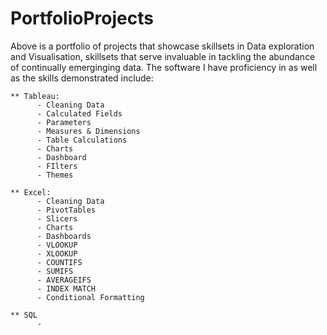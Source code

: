 # PortfolioProjects
Above is a portfolio of projects that showcase skillsets in Data exploration and Visualisation, skillsets that serve invaluable in tackling the abundance of continually emerginging data. The software I have proficiency in as well as the skills demonstrated include:

    ** Tableau:
          - Cleaning Data
          - Calculated Fields
          - Parameters
          - Measures & Dimensions
          - Table Calculations
          - Charts
          - Dashboard
          - FIlters
          - Themes
        
    ** Excel: 
          - Cleaning Data 
          - PivotTables
          - Slicers
          - Charts
          - Dashboards 
          - VLOOKUP
          - XLOOKUP
          - COUNTIFS
          - SUMIFS
          - AVERAGEIFS
          - INDEX MATCH
          - Conditional Formatting
    
    ** SQL
          - 




















